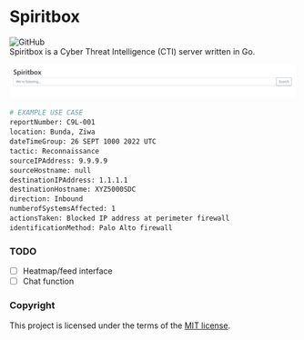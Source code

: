 # Spiritbox
![GitHub](https://img.shields.io/github/license/cyberphor/spiritbox)  
Spiritbox is a Cyber Threat Intelligence (CTI) server written in Go. 

![spiritbox](/screenshot.png)  

```bash
# EXAMPLE USE CASE
reportNumber: C9L-001
location: Bunda, Ziwa
dateTimeGroup: 26 SEPT 1000 2022 UTC
tactic: Reconnaissance
sourceIPAddress: 9.9.9.9
sourceHostname: null
destinationIPAddress: 1.1.1.1
destinationHostname: XYZ5000SDC
direction: Inbound
numberofSystemsAffected: 1
actionsTaken: Blocked IP address at perimeter firewall
identificationMethod: Palo Alto firewall
```

### TODO
- [ ] Heatmap/feed interface
- [ ] Chat function

### Copyright
This project is licensed under the terms of the [MIT license](/LICENSE).